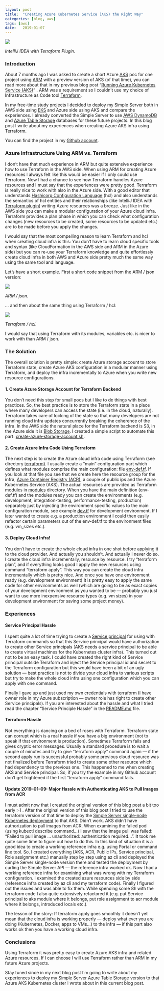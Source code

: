 ```yaml
---
layout:	post
title:	"Creating Azure Kubernetes Service (AKS) the Right Way"
categories: [blog, aws]
tags: [aws]
date:	2019-01-07
---
```


![](/img/2019-01-07-creating-azure-kubernetes-service-aks-the-right-way_img_1.png)

*IntelliJ IDEA with Terraform Plugin.*

### Introduction

About 7 months ago I was asked to create a short Azure [AKS](https://docs.microsoft.com/en-us/azure/aks/) poc for one project using [ARM](https://docs.microsoft.com/en-us/azure/azure-resource-manager/resource-group-authoring-templates) with a preview version of AKS (of that time), you can read more about that in my previous blog post “[Running Azure Kubernetes Service (AKS)](https://medium.com/@kari.marttila/running-azure-kubernetes-service-aks-882faad43f2c)” . ARM was a requirement so I couldn’t use my choice of Infrastructure as Code tool [Terraform](https://www.terraform.io/).

In my free-time study projects I decided to deploy my Simple Server both in AWS side using [EKS](https://aws.amazon.com/eks) and Azure side using AKS and compare the experiences. I already converted the Simple Server to use [AWS DynamoDB](https://medium.com/@kari.marttila/aws-dynamodb-with-clojure-b4402bf8e8e) and [Azure Table Storage](https://medium.com/@kari.marttila/azure-table-storage-with-clojure-12055e02985c) databases for these future projects. In this blog post I write about my experiences when creating Azure AKS infra using Terraform.

You can find the project in my [Github account](https://github.com/karimarttila/azure/tree/master/simple-server-aks).

### Azure Infrastructure Using ARM vs. Terraform

I don’t have that much experience in ARM but quite extensive experience how to use Terraform in the AWS side. When using ARM for creating Azure resources I always felt like this would be easier if I only could use Terraform. Now I had a chance to see how Terraform handles Azure resources and I must say that the experiences were pretty good. Terraform is really nice to work with also in the Azure side. With a good editor that understands [Hashicorp Configuration Language](https://github.com/hashicorp/hcl) (hcl) and also understands the semantics of hcl entities and their relationships (like IntelliJ IDEA with [Terraform plugin](https://plugins.jetbrains.com/plugin/7808-hashicorp-terraform--hcl-language-support)) writing Azure resources was a breeze. Just like in the AWS side you can make a modular configuration of your Azure cloud infra. Terraform provides a plan phase in which you can check what configuration changes (new resources to be created, some resources to be updated etc.) are to be made before you apply the changes.

I would say that the most compelling reason to learn Terraform and hcl when creating cloud infra is this: You don’t have to learn cloud specific tools and syntax (like CloudFormation in the AWS side and ARM in the Azure side) but you can re-use your Terraform knowledge and quite effortlessly create cloud infra in both AWS and Azure side pretty much the same way using the same tool and language.

Let’s have a short example. First a short code snippet from the ARM / json version:

![](/img/1*H9JQS1oFCkRup5Oz3hlvIA.png)

*ARM / json.*

... and then about the same thing using Terraform / hcl:

![](/img/2019-01-07-creating-azure-kubernetes-service-aks-the-right-way_img_3.png)

*Terraform / hcl.*

I would say that using Terraform with its modules, variables etc. is nicer to work with than ARM / json.

### The Solution

The overall solution is pretty simple: create Azure storage account to store Terraform state, create Azure AKS configuration in a modular manner using Terraform, and deploy the infra incrementally to Azure when you write new resource configurations.

#### 1. Create Azure Storage Account for Terraform Backend

You don’t need this step for small pocs but I like to do things with best practices. So, the best practice is to store the Terraform state in a place where many developers can access the state (i.e. in the cloud, naturally). Terraform takes care of locking of the state so that many developers are not running cloud infra updates concurrently breaking the coherence of the infra. In the AWS side the natural place for the Terraform backend is S3, in the Azure side it is [Blob Storage](https://azure.microsoft.com/en-us/services/storage/blobs/). I created a simple script to automate this part: [create-azure-storage-account.sh](https://github.com/karimarttila/azure/blob/master/simple-server-aks/scripts/create-azure-storage-account.sh).

#### 2. Create Azure Infra Code Using Terraform

The next step is to create the Azure cloud infra code using Terraform (see directory [terraform](https://github.com/karimarttila/azure/tree/master/simple-server-aks/terraform)). I usually create a “main” configuration part which defines what modules comprise the main configuration: file [env-def.tf](https://github.com/karimarttila/azure/blob/master/simple-server-aks/terraform/modules/env-def/env-def.tf). If you look at that file you see that we create here the resource group for the infra, [Azure Container Registry (ACR)](https://azure.microsoft.com/en-us/services/container-registry/), a couple of public ips and the Azure Kubernetes Service (AKS). The actual resources are provided as Terraform modules in [modules](https://github.com/karimarttila/azure/tree/master/simple-server-aks/terraform/modules) directory. When you have the main definition (env-def.tf) and the modules ready you can create the environments (e.g. development, integration-testing, performance-testing, production) separately just by injecting the environment specific values to the main configuration module, see example [dev.tf](https://github.com/karimarttila/azure/blob/master/simple-server-aks/terraform/envs/dev.tf) for development environment. If I later wanted to create e.g. a production environment I could then easily refactor certain parameters out of the env-def.tf to the environment files (e.g. vm\_sizes etc.).

#### 3. Deploy Cloud Infra!

You don’t have to create the whole cloud infra in one shot before applying it to the cloud provider. And actually you shouldn’t. And actually I never do so. I create the cloud infra incrementally, resource by resource. I try “terraform plan”, and if everything looks good I apply the new resources using command “terraform apply”. This way you can create the cloud infra incrementally which is pretty nice. And once you have one environment ready (e.g. development environment) it is pretty easy to apply the same code for other environments as well (which are going to be as exact copies of your development environment as you wanted to be — probably you just want to use more inexpensive resource types (e.g. vm sizes) in your development environment for saving some project money).

### Experiences

#### Service Principal Hassle

I spent quite a lot of time trying to create a [Service principal](https://docs.microsoft.com/en-us/azure/active-directory/develop/app-objects-and-service-principals) for using with Terraform commands so that this Service principal would have authorization to create other Service principals (AKS needs a service principal to be able to create virtual machines for the Kubernetes cluster infra). This turned out not to be an easy task. I could have created the right kind of Service principal outside Terraform and inject the Service principal id and secret to the Terraform configuration but this would have been a bit of an ugly solution — best practice is not to divide your cloud infra to various scripts but try to make the whole cloud infra using one configuration which you can apply with one command.

Finally I gave up and just used my own credentials with terraform (I have owner role in my Azure subscription — owner role has right to create other Service principals). If you are interested about the hassle and what I tried read the chapter “Service Principle Hassle” in the [README.md](https://github.com/karimarttila/azure/tree/master/simple-server-aks) file.

#### Terraform Hassle

Not everything is dancing on a bed of roses with Terraform. Terraform state can corrupt which is a real hassle if you have a big environment (not to speak if that environment is production). Sometimes Terraform fails and gives cryptic error messages. Usually a standard procedure is to wait a couple of minutes and try to give “terraform apply” command again — if the second apply run is successful probably some previous cloud resource was not finalized before Terraform tried to create some other resource which had dependency to the previous one. This happened to me when creating AKS and Service principal. So, if you try the example in my Github account don’t get frightened if the first “terraform apply” command fails.

#### Update 2019–01–09: Major Hassle with Authenticating AKS to Pull Images from ACR

I must admit now that I created the original version of this blog post a bit too early :-) . After the original version of this blog post I tried to use the terraform version of that time to deploy the [Simple Server single-node Kubernetes deployment](https://github.com/karimarttila/kubernetes/tree/master/simple-server) to that AKS. Didn’t work. AKS didn’t have authorization to pull images from ACR. When examining the failed pod (using kubectl describe command…) I saw that the image pull was failed: “Failed to pull image … unauthorized: authentication required…”. It took me quite some time to figure out how to do this. In this kind of situation it is a good idea to create a working reference infra e.g. using Portal or command line tool. So, I created everything (AKS, ACR, Public IPs, Service principal, Role assignment etc.) manually step by step using az cli and deployed the Simple Server single-node version there and tested the deployment by curling the Simple Server API — the reference infra worked ok. Now I had a working reference infra for examining what was wrong with my Terraform configuration. I examined the created azure resources side by side (reference infra created by az cli and my terraform code). Finally I figured out the issues and was able to fix them. While spending some 8h with the terraform code I also quite extensively refactored it (e.g. put Service principal to aks module where it belongs, put role assignment to acr module where it belongs, introduced locals etc.).

The lesson of the story: If terraform apply goes smoothly it doesn’t yet mean that the cloud infra is working properly — deploy what ever you are doing (Kubernetes, Docker, apps to VMs…) to the infra — if this part also works ok then you have a working cloud infra.

### Conclusions

Using Terraform it was pretty easy to create Azure AKS infra and related Azure resources. If I can choose I will use Terraform rather than ARM in my future Azure projects.

Stay tuned since in my next blog post I’m going to write about my experiences to deploy my Simple Server Azure Table Storage version to that Azure AKS Kubernetes cluster I wrote about in this current blog post.

  

